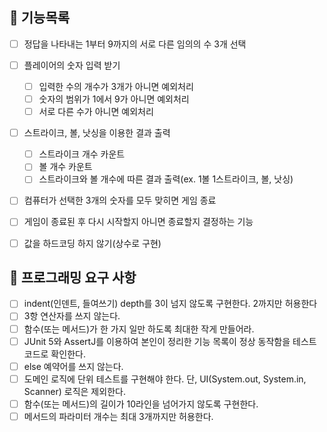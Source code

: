 ## 🚩 기능목록
- [ ] 정답을 나타내는 1부터 9까지의 서로 다른 임의의 수 3개 선택
- [ ] 플레이어의 숫자 입력 받기
  - [ ] 입력한 수의 개수가 3개가 아니면 예외처리
  - [ ] 숫자의 범위가 1에서 9가 아니면 예외처리
  - [ ] 서로 다른 수가 아니면 예외처리
- [ ] 스트라이크, 볼, 낫싱을 이용한 결과 출력
  - [ ] 스트라이크 개수 카운트
  - [ ] 볼 개수 카운트
  - [ ] 스트라이크와 볼 개수에 따른 결과 출력(ex. 1볼 1스트라이크, 볼, 낫싱)
- [ ] 컴퓨터가 선택한 3개의 숫자를 모두 맞히면 게임 종료
- [ ] 게임이 종료된 후 다시 시작할지 아니면 종료할지 결정하는 기능
- [ ] 값을 하드코딩 하지 않기(상수로 구현)


## 🎯 프로그래밍 요구 사항
- [ ] indent(인덴트, 들여쓰기) depth를 3이 넘지 않도록 구현한다. 2까지만 허용한다
- [ ] 3항 연산자를 쓰지 않는다.
- [ ] 함수(또는 메서드)가 한 가지 일만 하도록 최대한 작게 만들어라.
- [ ] JUnit 5와 AssertJ를 이용하여 본인이 정리한 기능 목록이 정상 동작함을 테스트 코드로 확인한다.
- [ ] else 예약어를 쓰지 않는다.
- [ ] 도메인 로직에 단위 테스트를 구현해야 한다. 단, UI(System.out, System.in, Scanner) 로직은 제외한다.
- [ ] 함수(또는 메서드)의 길이가 10라인을 넘어가지 않도록 구현한다.
- [ ] 메서드의 파라미터 개수는 최대 3개까지만 허용한다.